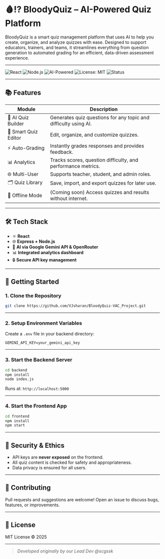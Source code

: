 # 🩸⁉️ BloodyQuiz – AI-Powered Quiz Platform

BloodyQuiz is a smart quiz management platform that uses AI to help you create, organize, and analyze quizzes with ease. Designed to support educators, trainers, and teams, it streamlines everything from question generation to automated grading for an efficient, data-driven assessment experience.

---

![React](https://img.shields.io/badge/Web-React-blue?logo=react)
![Node.js](https://img.shields.io/badge/Backend-Express-green?logo=node.js)
![AI-Powered](https://img.shields.io/badge/AI-Gemini_&_OpenRouter-purple)
![License: MIT](https://img.shields.io/badge/License-MIT-yellow)
![Status](https://img.shields.io/badge/Status-Active-brightgreen)

---

## 📚 Features

| Module              | Description                                                                |
|---------------------|----------------------------------------------------------------------------|
| 🧠 AI Quiz Builder  | Generates quiz questions for any topic and difficulty using AI.             |
| 📝 Smart Quiz Editor| Edit, organize, and customize quizzes.                                      |
| ⚡ Auto-Grading     | Instantly grades responses and provides feedback.                           |
| 📊 Analytics        | Tracks scores, question difficulty, and performance metrics.                |
| 🌐 Multi-User       | Supports teacher, student, and admin roles.                                 |
| 🗂️ Quiz Library     | Save, import, and export quizzes for later use.                             |
| 📁 Offline Mode     | (Coming soon) Access quizzes and results without internet.                  |

---

## 🛠️ Tech Stack

- ⚛️ **React**
- 🌐 **Express + Node.js**
- 🤖 **AI via Google Gemini API & OpenRouter**
- 📊 **Integrated analytics dashboard**
- 🔒 **Secure API key management**

---

## 🚀 Getting Started

### 1. Clone the Repository

```bash
git clone https://github.com/VJsharan/BloodyQuiz-VAC_Project.git
```

---

### 2. Setup Environment Variables

Create a `.env` file in your backend directory:

```env
GEMINI_API_KEY=your_gemini_api_key
```

---

### 3. Start the Backend Server

```bash
cd backend
npm install
node index.js
```

Runs at: `http://localhost:5000`

---

### 4. Start the Frontend App

```bash
cd frontend
npm install
npm start
```

---

## 🔐 Security & Ethics

* API keys are **never exposed** on the frontend.
* All quiz content is checked for safety and appropriateness.
* Data privacy is ensured for all users.

---

## 🙌 Contributing

Pull requests and suggestions are welcome!
Open an issue to discuss bugs, features, or improvements.

---

## 📄 License

MIT License © 2025

---

> *Developed originally by our Lead Dev @scgssk*
